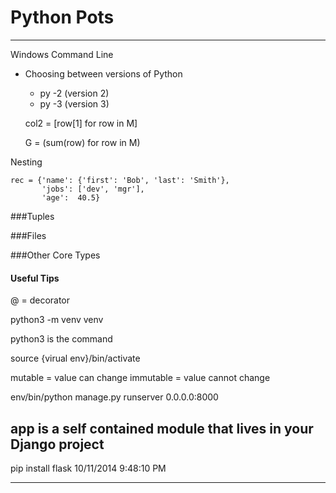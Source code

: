 # Python Pots #
---

Windows Command Line

- Choosing between versions of Python
	- py -2 (version 2)
	- py -3 (version 3)

    col2 = [row[1] for row in M]
    
    G = (sum(row) for row in M)

Nesting

    rec = {'name': {'first': 'Bob', 'last': 'Smith'},
           'jobs': ['dev', 'mgr'],
           'age':  40.5}

    
###Tuples



###Files



###Other Core Types


#### Useful Tips

@ = decorator

python3 -m venv venv

python3 is the command

source {virual env}/bin/activate

mutable = value can change
immutable = value cannot change

env/bin/python manage.py runserver 0.0.0.0:8000

app is a self contained module that lives in your Django project
---
pip install flask
10/11/2014 9:48:10 PM 

---